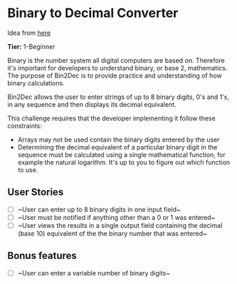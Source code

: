 # Binary to Decimal Converter

Idea from [here](https://github.com/florinpop17/app-ideas)

**Tier:** 1-Beginner

Binary is the number system all digital computers are based on.
Therefore it's important for developers to understand binary, or base 2,
mathematics. The purpose of Bin2Dec is to provide practice and
understanding of how binary calculations.

Bin2Dec allows the user to enter strings of up to 8 binary digits, 0's
and 1's, in any sequence and then displays its decimal equivalent.

This challenge requires that the developer implementing it follow these
constraints:

- Arrays may not be used contain the binary digits entered by the user
- Determining the decimal equivalent of a particular binary digit in the
  sequence must be calculated using a single mathematical function, for
  example the natural logarithm. It's up to you to figure out which function
  to use.

## User Stories

- [ ] ~User can enter up to 8 binary digits in one input field~
- [ ] ~User must be notified if anything other than a 0 or 1 was entered~
- [ ] ~User views the results in a single output field containing the decimal (base 10) equivalent of the the binary number that was entered~

## Bonus features

- [ ] ~User can enter a variable number of binary digits~
